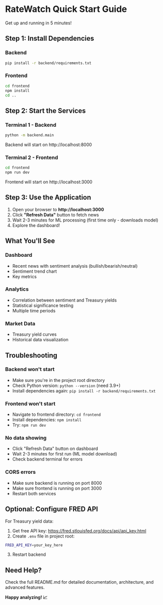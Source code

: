 # RateWatch Quick Start Guide

Get up and running in 5 minutes!

## Step 1: Install Dependencies

### Backend
```bash
pip install -r backend/requirements.txt
```

### Frontend
```bash
cd frontend
npm install
cd ..
```

## Step 2: Start the Services

### Terminal 1 - Backend
```bash
python -m backend.main
```
Backend will start on http://localhost:8000

### Terminal 2 - Frontend
```bash
cd frontend
npm run dev
```
Frontend will start on http://localhost:3000

## Step 3: Use the Application

1. Open your browser to **http://localhost:3000**
2. Click **"Refresh Data"** button to fetch news
3. Wait 2-3 minutes for ML processing (first time only - downloads model)
4. Explore the dashboard!

## What You'll See

### Dashboard
- Recent news with sentiment analysis (bullish/bearish/neutral)
- Sentiment trend chart
- Key metrics

### Analytics
- Correlation between sentiment and Treasury yields
- Statistical significance testing
- Multiple time periods

### Market Data
- Treasury yield curves
- Historical data visualization

## Troubleshooting

### Backend won't start
- Make sure you're in the project root directory
- Check Python version: `python --version` (need 3.9+)
- Install dependencies again: `pip install -r backend/requirements.txt`

### Frontend won't start
- Navigate to frontend directory: `cd frontend`
- Install dependencies: `npm install`
- Try: `npm run dev`

### No data showing
- Click "Refresh Data" button on dashboard
- Wait 2-3 minutes for first run (ML model download)
- Check backend terminal for errors

### CORS errors
- Make sure backend is running on port 8000
- Make sure frontend is running on port 3000
- Restart both services

## Optional: Configure FRED API

For Treasury yield data:

1. Get free API key: https://fred.stlouisfed.org/docs/api/api_key.html
2. Create `.env` file in project root:
```bash
FRED_API_KEY=your_key_here
```
3. Restart backend

## Need Help?

Check the full README.md for detailed documentation, architecture, and advanced features.

**Happy analyzing! 📈**
